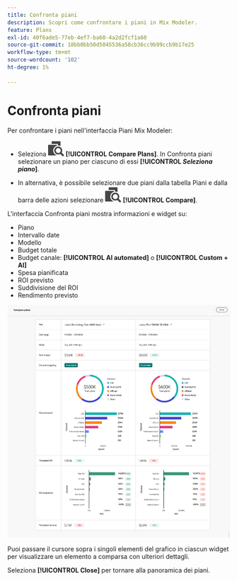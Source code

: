 ```yaml
---
title: Confronta piani
description: Scopri come confrontare i piani in Mix Modeler.
feature: Plans
exl-id: 40f6ade5-77eb-4ef7-ba60-4a2d2fcf1a60
source-git-commit: 18bb0bb50d5045536a58cb36cc9b99ccb9b17e25
workflow-type: tm+mt
source-wordcount: '102'
ht-degree: 1%

---
```


# Confronta piani

Per confrontare i piani nell&#39;interfaccia Piani Mix Modeler:

* Seleziona ![Confronta](../assets/icons/Compare.svg) **[!UICONTROL Compare Plans]**. In Confronta piani selezionare un piano per ciascuno di essi **[!UICONTROL _Seleziona piano_]**.

* In alternativa, è possibile selezionare due piani dalla tabella Piani e dalla barra delle azioni selezionare ![Confronta](../assets/icons/Compare.svg) **[!UICONTROL Compare]**.

L&#39;interfaccia Confronta piani mostra informazioni e widget su:

* Piano
* Intervallo date
* Modello
* Budget totale
* Budget canale: **[!UICONTROL AI automated]** o **[!UICONTROL Custom + AI]**
* Spesa pianificata
* ROI previsto
* Suddivisione del ROI
* Rendimento previsto

![Confronta piani](../assets/compare-plans.png)

Puoi passare il cursore sopra i singoli elementi del grafico in ciascun widget per visualizzare un elemento a comparsa con ulteriori dettagli.

Seleziona **[!UICONTROL Close]** per tornare alla panoramica dei piani.
